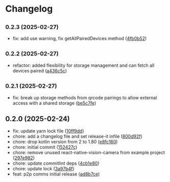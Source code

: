 # Changelog

## <small>0.2.3 (2025-02-27)</small>

* fix: add use warning, fix getAllPairedDevices method ([4fb0b52](https://github.com/3210jr/rn-local-p2p/commit/4fb0b52))

## <small>0.2.2 (2025-02-27)</small>

* refactor: added flexibility for storage management and can fetch all devices paired ([a436c5c](https://github.com/3210jr/rn-local-p2p/commit/a436c5c))

## <small>0.2.1 (2025-02-27)</small>

* fix: break up storage methods from qrcode pairings to allow external access with a shared storage ([be5c7fe](https://github.com/3210jr/rn-local-p2p/commit/be5c7fe))

## 0.2.0 (2025-02-24)

* fix: update yarn lock file ([10ff9dd](https://github.com/3210jr/rn-local-p2p/commit/10ff9dd))
* chore: add a changelog file and set release-it infile ([800d92f](https://github.com/3210jr/rn-local-p2p/commit/800d92f))
* chore: drop kotlin version from 2 to 1.80 ([e8fc160](https://github.com/3210jr/rn-local-p2p/commit/e8fc160))
* chore: initial commit ([152427c](https://github.com/3210jr/rn-local-p2p/commit/152427c))
* chore: remove unused react-native-vision-camera from example project ([297e982](https://github.com/3210jr/rn-local-p2p/commit/297e982))
* chore: update commitlint deps ([4cb1e80](https://github.com/3210jr/rn-local-p2p/commit/4cb1e80))
* chore: update lock ([3a97b4f](https://github.com/3210jr/rn-local-p2p/commit/3a97b4f))
* feat: p2p comms initial release ([ad8b7ce](https://github.com/3210jr/rn-local-p2p/commit/ad8b7ce))
